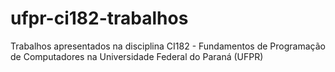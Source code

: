 # ufpr-ci182-trabalhos
Trabalhos apresentados na disciplina CI182 - Fundamentos de Programação de Computadores na Universidade Federal do Paraná (UFPR)
